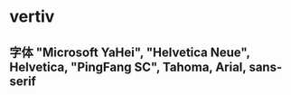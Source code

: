 # vertiv


## 字体 "Microsoft YaHei", "Helvetica Neue", Helvetica, "PingFang SC", Tahoma, Arial, sans-serif
